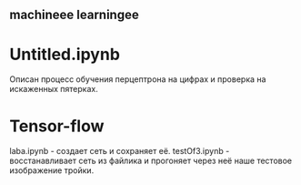 ## machineee learningee
# Untitled.ipynb 
Описан процесс обучения перцептрона на цифрах и проверка на искаженных пятерках.
# Tensor-flow
laba.ipynb - создает сеть и сохраняет её.
testOf3.ipynb - восстанавливает сеть из файлика и прогоняет через неё наше тестовое изображение тройки.
